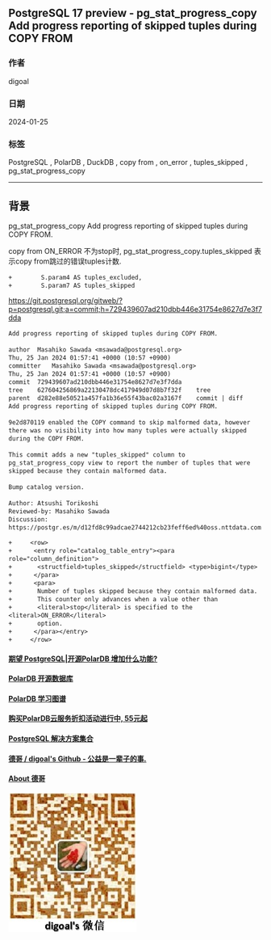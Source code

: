## PostgreSQL 17 preview - pg_stat_progress_copy Add progress reporting of skipped tuples during COPY FROM     
                                                    
### 作者                                                    
digoal                                                    
                                                    
### 日期                                                    
2024-01-25                                              
                                                    
### 标签                                                    
PostgreSQL , PolarDB , DuckDB , copy from , on_error , tuples_skipped , pg_stat_progress_copy              
                                                    
----                                                    
                                                    
## 背景     
pg_stat_progress_copy Add progress reporting of skipped tuples during COPY FROM.    
  
copy from ON_ERROR 不为stop时, pg_stat_progress_copy.tuples_skipped 表示copy from跳过的错误tuples计数.  
```  
+        S.param4 AS tuples_excluded,  
+        S.param7 AS tuples_skipped  
```  
  
  
https://git.postgresql.org/gitweb/?p=postgresql.git;a=commit;h=729439607ad210dbb446e31754e8627d7e3f7dda  
```  
Add progress reporting of skipped tuples during COPY FROM.   
  
author	Masahiko Sawada <msawada@postgresql.org>	  
Thu, 25 Jan 2024 01:57:41 +0000 (10:57 +0900)  
committer	Masahiko Sawada <msawada@postgresql.org>	  
Thu, 25 Jan 2024 01:57:41 +0000 (10:57 +0900)  
commit	729439607ad210dbb446e31754e8627d7e3f7dda  
tree	627604256869a22130478dc417949d07d8b7f32f	tree  
parent	d282e88e50521a457fa1b36e55f43bac02a3167f	commit | diff  
Add progress reporting of skipped tuples during COPY FROM.  
  
9e2d870119 enabled the COPY command to skip malformed data, however  
there was no visibility into how many tuples were actually skipped  
during the COPY FROM.  
  
This commit adds a new "tuples_skipped" column to  
pg_stat_progress_copy view to report the number of tuples that were  
skipped because they contain malformed data.  
  
Bump catalog version.  
  
Author: Atsushi Torikoshi  
Reviewed-by: Masahiko Sawada  
Discussion: https://postgr.es/m/d12fd8c99adcae2744212cb23feff6ed%40oss.nttdata.com  
```  
  
```  
+     <row>  
+      <entry role="catalog_table_entry"><para role="column_definition">  
+       <structfield>tuples_skipped</structfield> <type>bigint</type>  
+      </para>  
+      <para>  
+       Number of tuples skipped because they contain malformed data.  
+       This counter only advances when a value other than  
+       <literal>stop</literal> is specified to the <literal>ON_ERROR</literal>  
+       option.  
+      </para></entry>  
+     </row>  
```  
    
  
#### [期望 PostgreSQL|开源PolarDB 增加什么功能?](https://github.com/digoal/blog/issues/76 "269ac3d1c492e938c0191101c7238216")
  
  
#### [PolarDB 开源数据库](https://openpolardb.com/home "57258f76c37864c6e6d23383d05714ea")
  
  
#### [PolarDB 学习图谱](https://www.aliyun.com/database/openpolardb/activity "8642f60e04ed0c814bf9cb9677976bd4")
  
  
#### [购买PolarDB云服务折扣活动进行中, 55元起](https://www.aliyun.com/activity/new/polardb-yunparter?userCode=bsb3t4al "e0495c413bedacabb75ff1e880be465a")
  
  
#### [PostgreSQL 解决方案集合](../201706/20170601_02.md "40cff096e9ed7122c512b35d8561d9c8")
  
  
#### [德哥 / digoal's Github - 公益是一辈子的事.](https://github.com/digoal/blog/blob/master/README.md "22709685feb7cab07d30f30387f0a9ae")
  
  
#### [About 德哥](https://github.com/digoal/blog/blob/master/me/readme.md "a37735981e7704886ffd590565582dd0")
  
  
![digoal's wechat](../pic/digoal_weixin.jpg "f7ad92eeba24523fd47a6e1a0e691b59")
  
